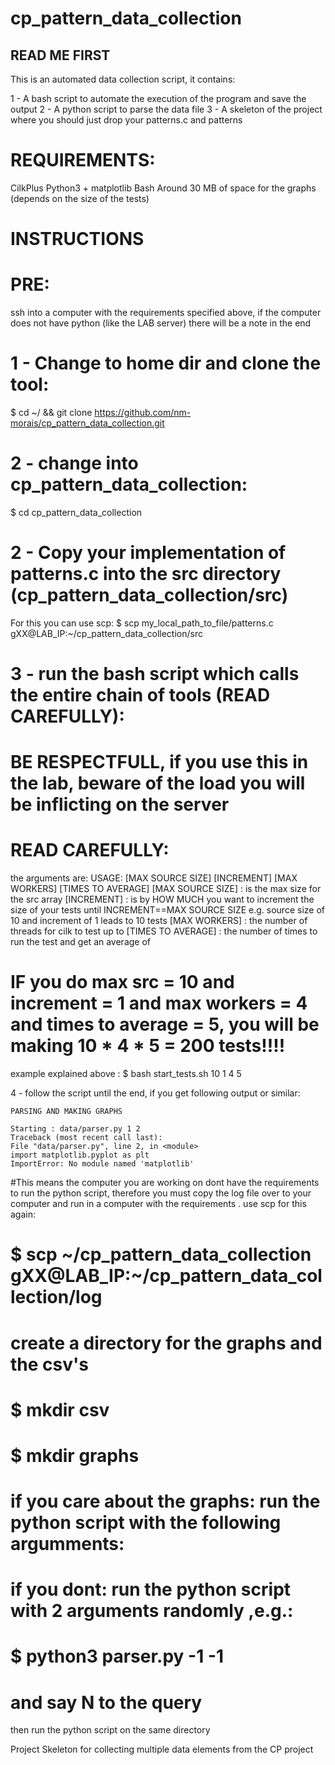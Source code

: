 # cp_pattern_data_collection

## READ ME FIRST

This is an automated data collection script, it contains:

1 - A bash script to automate the execution of the program and save the output
2 - A python script to parse the data file
3 - A skeleton of the project where you should just drop your patterns.c and patterns

# REQUIREMENTS: 

CilkPlus
Python3 + matplotlib
Bash
Around 30 MB of space for the graphs (depends on the size of the tests)

# INSTRUCTIONS

# PRE: 
ssh into a computer with the requirements specified above, 
if the computer does not have python (like the LAB server)
there will be a note in the end

# 1 - Change to home dir and clone the tool: 
  $ cd ~/ && git clone https://github.com/nm-morais/cp_pattern_data_collection.git

# 2 - change into cp_pattern_data_collection: 
  $ cd cp_pattern_data_collection
  
# 2 - Copy your implementation of patterns.c into the src directory (cp_pattern_data_collection/src)
  For this you can use scp:
  $ scp  my_local_path_to_file/patterns.c  gXX@LAB_IP:~/cp_pattern_data_collection/src
  
# 3 - run the bash script  which calls the entire chain of tools (READ CAREFULLY):

  # BE RESPECTFULL, if you use this in the lab, beware of the load you will be inflicting on the server
  # READ CAREFULLY:
  
  the arguments are:
    USAGE: [MAX SOURCE SIZE] [INCREMENT] [MAX WORKERS] [TIMES TO AVERAGE]
    [MAX SOURCE SIZE] : is the max size for the src array
    [INCREMENT] :  is by HOW MUCH you want to increment the size of your tests until INCREMENT==MAX SOURCE SIZE
      e.g. source size of 10 and increment of 1 leads to 10 tests
    [MAX WORKERS] : the number of threads for cilk to test up to
    [TIMES TO AVERAGE] : the number of times to run the test and get an average of
    
   # IF you do max src = 10 and increment = 1 and max workers = 4 and times to average = 5, you will be making 10 * 4 * 5 = 200 tests!!!!
  
  example explained above : $ bash start_tests.sh 10 1 4 5
 
 4 - follow the script until the end, if you get following output or similar:
 
    PARSING AND MAKING GRAPHS

    Starting : data/parser.py 1 2
    Traceback (most recent call last):
    File "data/parser.py", line 2, in <module>
    import matplotlib.pyplot as plt
    ImportError: No module named 'matplotlib'
    
  #This means the computer you are working on dont have the requirements to run the python script, therefore you must copy the log file over to your computer and run in a computer with the requirements . use scp for this again:

  # $ scp ~/cp_pattern_data_collection gXX@LAB_IP:~/cp_pattern_data_collection/log

  # create a directory for the graphs and the csv's 
  # $ mkdir csv
  # $ mkdir graphs
  
  # if you care about the graphs: run the python script with the following argumments: 

  # if you dont: run the python script with 2 arguments randomly ,e.g.:
  # $ python3 parser.py -1 -1 
  # and say N to the query

  then run the python script on the same directory 

Project Skeleton for collecting multiple data elements from the  CP project



